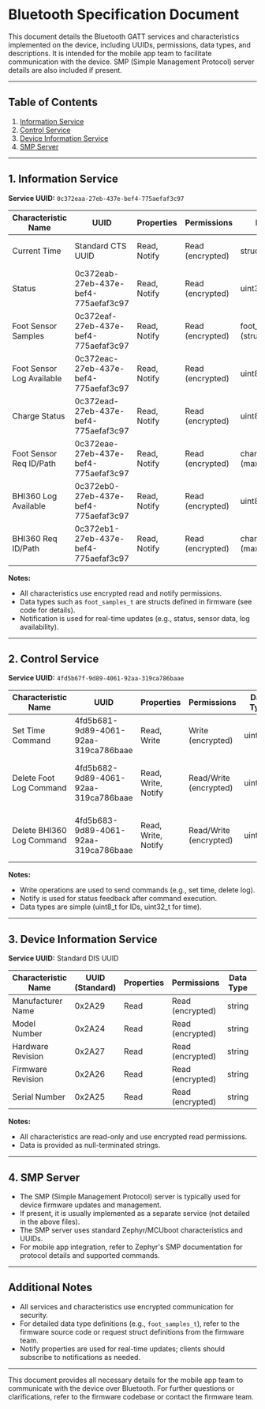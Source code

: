 # Bluetooth Specification Document

This document details the Bluetooth GATT services and characteristics implemented on the device, including UUIDs, permissions, data types, and descriptions. It is intended for the mobile app team to facilitate communication with the device. SMP (Simple Management Protocol) server details are also included if present.

---

## Table of Contents
1. [Information Service](#information-service)
2. [Control Service](#control-service)
3. [Device Information Service](#device-information-service)
4. [SMP Server](#smp-server)

---

## 1. Information Service
**Service UUID:** `0c372eaa-27eb-437e-bef4-775aefaf3c97`

| Characteristic Name                | UUID                                    | Properties         | Permissions         | Data Type                | Description |
|------------------------------------|-----------------------------------------|--------------------|---------------------|--------------------------|-------------|
| Current Time                      | Standard CTS UUID                       | Read, Notify       | Read (encrypted)    | struct (time)            | Current time, updated from CTS. |
| Status                            | 0c372eab-27eb-437e-bef4-775aefaf3c97    | Read, Notify       | Read (encrypted)    | uint32_t                 | Error bitfield status. Notifies on change. |
| Foot Sensor Samples               | 0c372eaf-27eb-437e-bef4-775aefaf3c97    | Read, Notify       | Read (encrypted)    | foot_samples_t (struct)  | Foot sensor data samples. |
| Foot Sensor Log Available         | 0c372eac-27eb-437e-bef4-775aefaf3c97    | Read, Notify       | Read (encrypted)    | uint8_t                  | ID of available foot sensor log. |
| Charge Status                     | 0c372ead-27eb-437e-bef4-775aefaf3c97    | Read, Notify       | Read (encrypted)    | uint8_t                  | Battery/charge status. |
| Foot Sensor Req ID/Path           | 0c372eae-27eb-437e-bef4-775aefaf3c97    | Read, Notify       | Read (encrypted)    | char[] (max_path_length) | Path/ID for foot sensor log file. |
| BHI360 Log Available              | 0c372eb0-27eb-437e-bef4-775aefaf3c97    | Read, Notify       | Read (encrypted)    | uint8_t                  | ID of available BHI360 log. |
| BHI360 Req ID/Path                | 0c372eb1-27eb-437e-bef4-775aefaf3c97    | Read, Notify       | Read (encrypted)    | char[] (max_path_length) | Path/ID for BHI360 log file. |

**Notes:**
- All characteristics use encrypted read and notify permissions.
- Data types such as `foot_samples_t` are structs defined in firmware (see code for details).
- Notification is used for real-time updates (e.g., status, sensor data, log availability).

---

## 2. Control Service
**Service UUID:** `4fd5b67f-9d89-4061-92aa-319ca786baae`

| Characteristic Name         | UUID                                    | Properties         | Permissions                  | Data Type   | Description |
|----------------------------|-----------------------------------------|--------------------|------------------------------|-------------|-------------|
| Set Time Command           | 4fd5b681-9d89-4061-92aa-319ca786baae    | Read, Write        | Write (encrypted)            | uint32_t    | Set device time (epoch or custom format). |
| Delete Foot Log Command    | 4fd5b682-9d89-4061-92aa-319ca786baae    | Read, Write, Notify| Read/Write (encrypted)       | uint8_t     | Delete foot sensor log by ID. Notifies status. |
| Delete BHI360 Log Command  | 4fd5b683-9d89-4061-92aa-319ca786baae    | Read, Write, Notify| Read/Write (encrypted)       | uint8_t     | Delete BHI360 log by ID. Notifies status. |

**Notes:**
- Write operations are used to send commands (e.g., set time, delete log).
- Notify is used for status feedback after command execution.
- Data types are simple (uint8_t for IDs, uint32_t for time).

---

## 3. Device Information Service
**Service UUID:** Standard DIS UUID

| Characteristic Name      | UUID (Standard)         | Properties | Permissions      | Data Type | Description |
|-------------------------|-------------------------|------------|------------------|-----------|-------------|
| Manufacturer Name       | 0x2A29                  | Read       | Read (encrypted) | string    | Manufacturer name. |
| Model Number            | 0x2A24                  | Read       | Read (encrypted) | string    | Model number. |
| Hardware Revision       | 0x2A27                  | Read       | Read (encrypted) | string    | Hardware revision. |
| Firmware Revision       | 0x2A26                  | Read       | Read (encrypted) | string    | Firmware revision. |
| Serial Number           | 0x2A25                  | Read       | Read (encrypted) | string    | Serial number. |

**Notes:**
- All characteristics are read-only and use encrypted read permissions.
- Data is provided as null-terminated strings.

---

## 4. SMP Server
- The SMP (Simple Management Protocol) server is typically used for device firmware updates and management.
- If present, it is usually implemented as a separate service (not detailed in the above files).
- The SMP server uses standard Zephyr/MCUboot characteristics and UUIDs.
- For mobile app integration, refer to Zephyr's SMP documentation for protocol details and supported commands.

---

## Additional Notes
- All services and characteristics use encrypted communication for security.
- For detailed data type definitions (e.g., `foot_samples_t`), refer to the firmware source code or request struct definitions from the firmware team.
- Notify properties are used for real-time updates; clients should subscribe to notifications as needed.

---

This document provides all necessary details for the mobile app team to communicate with the device over Bluetooth. For further questions or clarifications, refer to the firmware codebase or contact the firmware team.